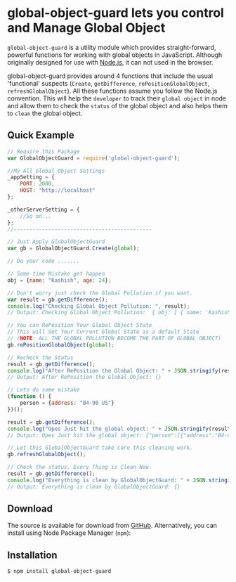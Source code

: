 # global-object-guard lets you control and Manage Global Object

`global-object-guard` is a utility module which provides straight-forward, powerful functions
for working with global objects in JavaScript. Although originally designed for
use with [Node.js](http://nodejs.org), it can not used in the
browser.

global-object-guard provides around 4 functions that include the usual 'functional'
suspects (`Create`, `getDifference`, `rePositionGlobalObject`, `refreshGlobalObject`). All these
functions assume you follow the Node.js convention. This will help the `developer` to track their `global object` in node and allow them to check the `status` of the global object and also helps them to `clean` the global object.


## Quick Example

```javascript
// Require this Package
var GlobalObjectGuard = require('global-object-guard');

//My All Global Object Settings
_appSetting = {
    PORT: 2000,
    HOST: "http://localhost"
};

_otherServerSetting = {
    //So on...
};
//--------------------------------------------

// Just Apply GlobalObjectGuard
var gb = GlobalObjectGuard.Create(global);

// Do your code .......

// Some time Mistake get happen
obj = {name: "Kashish", age: 24};

// Don't worry just check the Global Pollution if you want.
var result = gb.getDifference();
console.log("Checking Global Object Pollution: ", result);
// Output: Checking Global Object Pollution:  { obj: [ { name: 'Kashish', age: 24 } ] }

// You can RePosition Your Global Object State
// This will Set Your Current Global State as a default State
// (NOTE: ALL THE GLOBAL POLLUTION BECOME THE PART OF GLOBAL OBJECT)
gb.rePositionGlobalObject(global);

// Recheck the Status
result = gb.getDifference();
console.log("After RePosition the Global Object: " + JSON.stringify(result));
// Output: After RePosition the Global Object: {}

// Lets do some mistake
(function () {
    person = {address: "B4-90 US"}
})();

result = gb.getDifference();
console.log("Opes Just hit the global object: " + JSON.stringify(result));
// Output: Opes Just hit the global object: {"person":[{"address":"B4-90 US"}]}

// Let this GlobalObjectGuard take care this cleaning work.
gb.refreshGlobalObject();

// Check the status. Every Thing is Clean Now.
result = gb.getDifference();
console.log("Everything is clean by GlobalObjectGuard: " + JSON.stringify(result));
// Output: Everything is clean by GlobalObjectGuard: {}

```

## Download

The source is available for download from
[GitHub](https://github.com/kashishgupta1990/global-object-guard).
Alternatively, you can install using Node Package Manager (`npm`):

Installation
------------

``` bash
$ npm install global-object-guard
```

